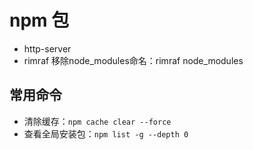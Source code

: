 # npm 包

- http-server
- rimraf  移除node_modules命名：rimraf node_modules

## 常用命令

- 清除缓存：`npm cache clear --force`
- 查看全局安装包：`npm list -g --depth 0`